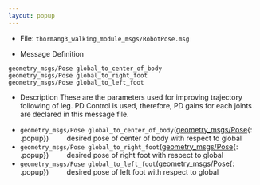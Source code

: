 ```yaml
---
layout: popup
---
```


- File: `thormang3_walking_module_msgs/RobotPose.msg`

- Message Definition
 ```
 geometry_msgs/Pose global_to_center_of_body
 geometry_msgs/Pose global_to_right_foot
 geometry_msgs/Pose global_to_left_foot
 ```

- Description
These are the parameters used for improving trajectory following of leg.
PD Control is used, therefore, PD gains for each joints are declared in this message file.

* `geometry_msgs/Pose global_to_center_of_body`([geometry_msgs/Pose]{: .popup})
&emsp;&emsp; desired pose of center of body with respect to global
* `geometry_msgs/Pose global_to_right_foot`([geometry_msgs/Pose]{: .popup})
&emsp;&emsp; desired pose of right foot with respect to global
* `geometry_msgs/Pose global_to_left_foot`([geometry_msgs/Pose]{: .popup})
&emsp;&emsp; desired pose of left foot with respect to global

[geometry_msgs/Pose]: /dosc/en/popup/geometry_msgs_Pose_msg/
